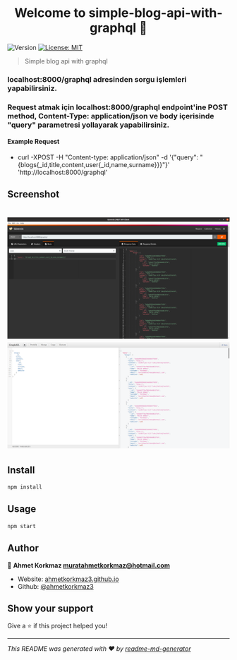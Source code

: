 <h1 align="center">Welcome to simple-blog-api-with-graphql 👋</h1>
<p>
  <img alt="Version" src="https://img.shields.io/badge/version-1.0.0-blue.svg?cacheSeconds=2592000" />
  <a href="#" target="_blank">
    <img alt="License: MIT" src="https://img.shields.io/badge/License-MIT-yellow.svg" />
  </a>
</p>

> Simple blog api with graphql

### localhost:8000/graphql adresinden sorgu işlemleri yapabilirsiniz.

### Request atmak için localhost:8000/graphql endpoint'ine POST method, Content-Type: application/json ve body içerisinde "query" parametresi yollayarak yapabilirsiniz.

#### Example Request

- curl -XPOST -H "Content-type: application/json" -d '{"query": "{blogs{\_id,title,content,user{\_id,name,surname}}}"}' 'http://localhost:8000/graphql'

## Screenshot

<h1 align="center">
  <img src="./images/ss2.png">
  <img src="./images/ss.png">
</h1>

## Install

```sh
npm install
```

## Usage

```sh
npm start
```

## Author

👤 **Ahmet Korkmaz <muratahmetkorkmaz@hotmail.com>**

- Website: [ahmetkorkmaz3.github.io](https://ahmetkorkmaz3.github.io)
- Github: [@ahmetkorkmaz3](https://github.com/ahmetkorkmaz3)

## Show your support

Give a ⭐️ if this project helped you!

---

_This README was generated with ❤️ by [readme-md-generator](https://github.com/kefranabg/readme-md-generator)_
